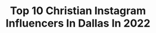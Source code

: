 ---
title: Top 10 Christian Instagram Influencers In Dallas In 2022
description: >-
  Find top christian Instagram influencers in Dallas in 2022. Most popular hashtags: #dallas #cowboysnation #dallasblogger.
platform: Instagram
hits: 27
text_top: Discover the top-rated Instagram influencers on inBeat.
text_bottom: Our search engine aggregates 27 Instagram influencers like this in Dallas, United States for you to collaborate.
profiles:
  - username: "sweetandpetitemama"
    fullname: >-
      Kourtnilyns
    bio: >-
      Fitness • Fashion • Fun... 3 of my favorite “f” words! Petite 5ft Boy mom - Wife - Fitness feen - Christian 📍Dallas, TX DM me for collabs
    location: "United States"
    followers: 7162
    engagement: 407
    commentsToLikes: 0.467281
    id: ck8t2wo9a0z5n0j78l8kf1gvi
    verified: false
    hashtags: "#ltksalealert, #ltkunder50, #ltkfit, #healthylifestyle"
  - username: "1buttah"
    fullname: >-
      Adam Davis
    bio: >-
      Christian | Father | Mentor | Dallas, Texas| Artist | Published Model | Influencer | AJ 👶🏽| Booking in Email Tab
    location: "United States"
    followers: 18932
    engagement: 1044
    commentsToLikes: 0.019050
    id: ck9wf4ecqn5h90j78b9y1tgg5
    verified: false
    hashtags: "#mmgdiscoverme"
  - username: "camila.tonello"
    fullname: >-
      🅂🄸🄼🄿🄻🄴 🄼🄾🅃🄷🄴🅁🄷🄾🄾🄳
    bio: >-
      𝙈𝙤𝙩𝙝𝙚𝙧𝙝𝙤𝙤𝙙 | 𝙡𝙞𝙛𝙚𝙨𝙩𝙮𝙡𝙚 | 𝙛𝙖𝙞𝙩𝙝 💌 Collab: camilatonello@gmail.com 𝙤𝙧 DM
    location: "United States"
    followers: 17503
    engagement: 326
    commentsToLikes: 0.057212
    id: ck5q8gthn645u0i11ap8mk0lb
    verified: false
    hashtags: "#fortworthfoodie, #dallastexas, #fe, #fortworthmom"
  - username: "sopharush"
    fullname: >-
      Motherhood & Marriage
    bio: >-
      Sopha Rush 👩🏽👨🏿👶🏽👶🏽 Christian. Intentional living. Purpose driven. Dallas, TX 💛 #boymom Collabs: sopharush@gmail.com Founder: @livedeeplyrooted
    location: "United States"
    followers: 149139
    engagement: 505
    commentsToLikes: 0.028343
    id: ck0u275pvz05m0i19684fxdcg
    verified: false
    hashtags: "#nikesportswear, #kohls, #4month, #oldnavystyle"
  - username: "inspiredbyhimart"
    fullname: >-
      S t e p h a n i e  L.
    bio: >-
      Dallas-area Teaching Artist, Christian, Wife, and Mom 💛 To follow my drawing journey, follow my new account: @inspiredbyhimart_sketchbook
    location: "United States"
    followers: 45435
    engagement: 141
    commentsToLikes: 0.038567
    id: ck6to6c8tccp80j71ys41f3eo
    verified: false
    hashtags: "#abstractfloral, #texaswinery, #drawing, #biblicalinktober2020"
  - username: "ginaa_mariaaa"
    fullname: >-
      Gina Maria
    bio: >-
      CA • TX Dallas Cowboys Cheerleader ⭐️💙 San Diego Cal Poly SLO Alum Jeremiah 29:11 Twitter: @DCC_Gina
    location: "United States"
    followers: 29686
    engagement: 1037
    commentsToLikes: 0.024439
    id: ck5zv40ip3jwk0i14mixt0vkh
    verified: false
    hashtags: "#snf, #buechelweddingbells, #cowboysnation, #fatbottomedgirls"
  - username: "chriscaniff"
    fullname: >-
      Christian Caniff
    bio: >-
      Dallas, Tx📍 🎥 YOUTUBE(247k) +⬇️
    location: "United States"
    followers: 89001
    engagement: 656
    commentsToLikes: 0.037957
    id: ck14i5oz8drjr0i19fskjbfu1
    verified: false
    hashtags: "#hoodvines, #funnyaf, #wshh, #worldstar"
  - username: "marcilynnjackson"
    fullname: >-
      Marci Lynn Jackson,Th.M.
    bio: >-
      Christian Minister| Lifestyle Blogger| Influencer Daily Dose of Inspo here 🦋 Owner of @mljcandleboutique
    location: "United States"
    followers: 4487
    engagement: 819
    commentsToLikes: 0.073670
    id: ck5zri23bwmbu0i1486rtm0bm
    verified: false
    hashtags: "#thechoppedmobb, #deargod, #jesus, #instafashion"
  - username: "erin__margaret"
    fullname: >-
      Erin Margaret
    bio: >-
      “The fear of the Lord is the beginning of knowledge” Proverbs 1:7 • Dallas Cowboys Cheerleader ⭐️ • Twitter: @DCC_ErinS
    location: "United States"
    followers: 16197
    engagement: 647
    commentsToLikes: 0.027800
    id: ckap2f2t4yk200i78o02zvojc
    verified: false
    hashtags: "#dallas, #dccmakingtheteam, #dcc, #dallascowboyscheerleaders"
  - username: "imjordyncruz"
    fullname: >-
      Jordyn Cruz
    bio: >-
      📍 Dallas 💻 I sell shit online + social growth for businesses 👇 Not OnlyFans
    location: "United States"
    followers: 22567
    engagement: 255
    commentsToLikes: 0.067199
    id: ck6tpn8xvku8l0j711drgwkzq
    verified: false
    hashtags: "#blackouttuesday"
---